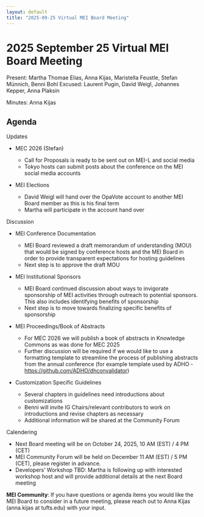 ```yaml
---
layout: default
title: "2025-09-25 Virtual MEI Board Meeting"
---
```


# 2025 September 25 Virtual MEI Board Meeting

Present: Martha Thomae Elias, Anna Kijas, Maristella Feustle, Stefan Münnich, Benni Bohl
Excused: Laurent Pugin, David Weigl, Johannes Kepper, Anna Plaksin

Minutes: Anna Kijas

## Agenda

Updates
- MEC 2026 (Stefan)
    - Call for Proposals is ready to be sent out on MEI-L and social media
    - Tokyo hosts can submit posts about the conference on the MEI social media accounts

- MEI Elections
    - David Weigl will hand over the OpaVote account to another MEI Board member as this is his final term 
    - Martha will participate in the account hand over

Discussion
- MEI Conference Documentation
    - MEI Board reviewed a draft memorandum of understanding (MOU) that would be signed by conference hosts and the MEI Board in order to provide transparent expectations for hosting guidelines
    - Next step is to approve the draft MOU

- MEI Institutional Sponsors
    - MEI Board continued discussion about ways to invigorate sponsorship of MEI activities through outreach to potential sponsors. This also includes identifying benefits of sponsorship
    - Next step is to move towards finalizing specific benefits of sponsorship 

- MEI Proceedings/Book of Abstracts
    - For MEC 2026 we will publish a book of abstracts in Knowledge Commons as was done for MEC 2025
    - Further discussion will be required if we would like to use a formatting template to streamline the process of publishing abstracts from the annual conference (for example template used by ADHO - https://github.com/ADHO/dhconvalidator) 

- Customization Specific Guidelines
    - Several chapters in guidelines need introductions about customizations
    - Benni will invite IG Chairs/relevant contributors to work on introductions and revise chapters as necessary
    - Additional information will be shared at the Community Forum

Calendering
- Next Board meeting will be on October 24, 2025, 10 AM (EST) / 4 PM (CET)
- MEI Community Forum will be held on December 11 AM (EST) / 5 PM (CET), please register in advance.
- Developers’ Workshop TBD: Martha is following up with interested workshop host and will provide additional details at the next Board meeting

**MEI Community**: If you have questions or agenda items you would like the MEI Board to consider in a future meeting, please reach out to Anna Kijas (anna.kijas at tufts.edu) with your input.